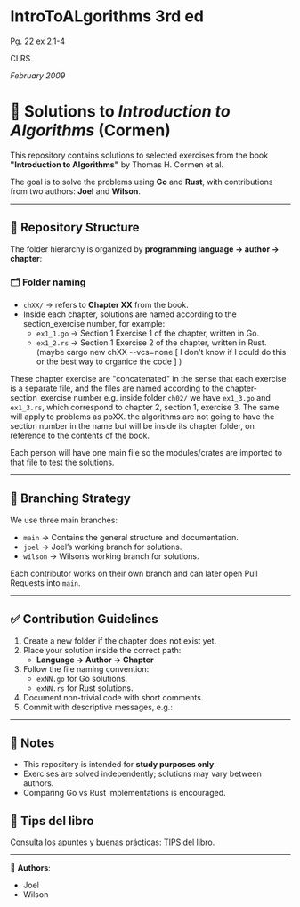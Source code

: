 # IntroToALgorithms 3rd ed
Pg. 22 ex 2.1-4

CLRS 

*February 2009*
# 📘 Solutions to *Introduction to Algorithms* (Cormen)

This repository contains solutions to selected exercises from the book **"Introduction to Algorithms"** by Thomas H. Cormen et al.  

The goal is to solve the problems using **Go** and **Rust**, with contributions from two authors: **Joel** and **Wilson**.

---

## 📂 Repository Structure

The folder hierarchy is organized by **programming language → author → chapter**:


### 🗂 Folder naming
- `chXX/` → refers to **Chapter XX** from the book.  
- Inside each chapter, solutions are named according to the section_exercise number, for example:
  - `ex1_1.go` → Section 1 Exercise 1 of the chapter, written in Go.  
  - `ex1_2.rs` → Section 1 Exercise 2 of the chapter, written in Rust.  
  (maybe cargo new chXX --vcs=none [ I don't know if I could do this or the best way to organice the code  ] )

These chapter exercise are "concatenated" in the sense that each exercise is a separate file, and the files are named according to the chapter-section_exercise number e.g. inside folder `ch02/` we have `ex1_3.go` and `ex1_3.rs`, which correspond to chapter 2, section 1, exercise 3. The same will apply to problems as pbXX. the algorithms are not going to have the section number in the name but will be inside its chapter folder, on reference to the contents of the book.

Each person will have one main file so the modules/crates are imported to that file to test the solutions.

---

## 🔀 Branching Strategy

We use three main branches:

- `main` → Contains the general structure and documentation.  
- `joel` → Joel’s working branch for solutions.  
- `wilson` → Wilson’s working branch for solutions.  

Each contributor works on their own branch and can later open Pull Requests into `main`.

---

## ✅ Contribution Guidelines

1. Create a new folder if the chapter does not exist yet.  
2. Place your solution inside the correct path:
   - **Language → Author → Chapter**  
3. Follow the file naming convention:  
   - `exNN.go` for Go solutions.  
   - `exNN.rs` for Rust solutions.  
4. Document non-trivial code with short comments.  
5. Commit with descriptive messages, e.g.:  

---

## 📌 Notes
- This repository is intended for **study purposes only**.  
- Exercises are solved independently; solutions may vary between authors.  
- Comparing Go vs Rust implementations is encouraged.  

## 📝 Tips del libro
Consulta los apuntes y buenas prácticas: [TIPS del libro](./TIPS.md).

---

👥 **Authors**:  
- Joel  
- Wilson
